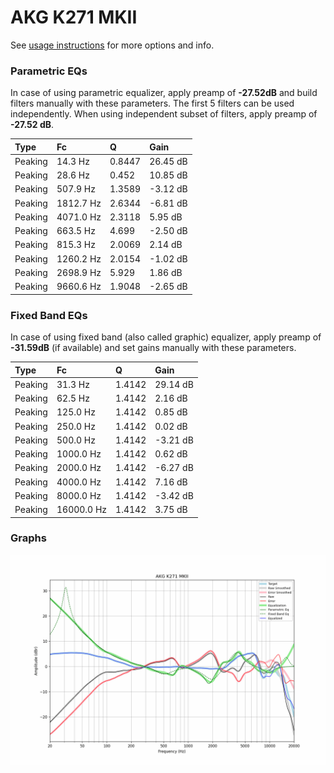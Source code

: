 # AKG K271 MKII
See [usage instructions](https://github.com/jaakkopasanen/AutoEq#usage) for more options and info.

### Parametric EQs
In case of using parametric equalizer, apply preamp of **-27.52dB** and build filters manually
with these parameters. The first 5 filters can be used independently.
When using independent subset of filters, apply preamp of **-27.52 dB**.

| Type    | Fc        |      Q | Gain     |
|:--------|:----------|:-------|:---------|
| Peaking | 14.3 Hz   | 0.8447 | 26.45 dB |
| Peaking | 28.6 Hz   | 0.452  | 10.85 dB |
| Peaking | 507.9 Hz  | 1.3589 | -3.12 dB |
| Peaking | 1812.7 Hz | 2.6344 | -6.81 dB |
| Peaking | 4071.0 Hz | 2.3118 | 5.95 dB  |
| Peaking | 663.5 Hz  | 4.699  | -2.50 dB |
| Peaking | 815.3 Hz  | 2.0069 | 2.14 dB  |
| Peaking | 1260.2 Hz | 2.0154 | -1.02 dB |
| Peaking | 2698.9 Hz | 5.929  | 1.86 dB  |
| Peaking | 9660.6 Hz | 1.9048 | -2.65 dB |

### Fixed Band EQs
In case of using fixed band (also called graphic) equalizer, apply preamp of **-31.59dB**
(if available) and set gains manually with these parameters.

| Type    | Fc         |      Q | Gain     |
|:--------|:-----------|:-------|:---------|
| Peaking | 31.3 Hz    | 1.4142 | 29.14 dB |
| Peaking | 62.5 Hz    | 1.4142 | 2.16 dB  |
| Peaking | 125.0 Hz   | 1.4142 | 0.85 dB  |
| Peaking | 250.0 Hz   | 1.4142 | 0.02 dB  |
| Peaking | 500.0 Hz   | 1.4142 | -3.21 dB |
| Peaking | 1000.0 Hz  | 1.4142 | 0.62 dB  |
| Peaking | 2000.0 Hz  | 1.4142 | -6.27 dB |
| Peaking | 4000.0 Hz  | 1.4142 | 7.16 dB  |
| Peaking | 8000.0 Hz  | 1.4142 | -3.42 dB |
| Peaking | 16000.0 Hz | 1.4142 | 3.75 dB  |

### Graphs
![](./AKG%20K271%20MKII.png)